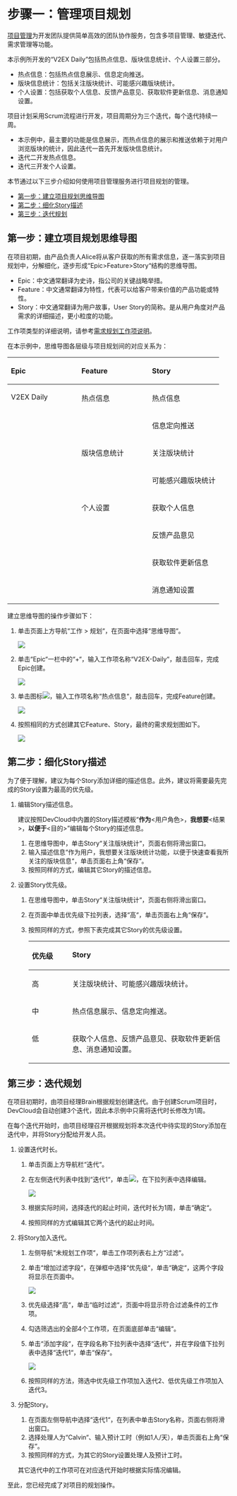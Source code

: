 # 步骤一：管理项目规划<a name="devcloud_qs_0703"></a>

[项目管理](https://www.huaweicloud.com/product/projectman.html)为开发团队提供简单高效的团队协作服务，包含多项目管理、敏捷迭代、需求管理等功能。

本示例所开发的“V2EX Daily”包括热点信息、版块信息统计、个人设置三部分。

-   热点信息：包括热点信息展示、信息定向推送。
-   版块信息统计：包括关注版块统计、可能感兴趣版块统计。
-   个人设置：包括获取个人信息、反馈产品意见、获取软件更新信息、消息通知设置。

项目计划采用Scrum流程进行开发，项目周期分为三个迭代，每个迭代持续一周。

-   本示例中，最主要的功能是信息展示，而热点信息的展示和推送依赖于对用户浏览版块的统计，因此迭代一首先开发版块信息统计。
-   迭代二开发热点信息。
-   迭代三开发个人设置。

本节通过以下三步介绍如何使用项目管理服务进行项目规划的管理。

-   [第一步：建立项目规划思维导图](#section7442105320386)
-   [第二步：细化Story描述](#section16393121449)
-   [第三步：迭代规划](#section529954223812)

## 第一步：建立项目规划思维导图<a name="section7442105320386"></a>

在项目初期，由产品负责人Alice将从客户获取的所有需求信息，逐一落实到项目规划中，分解细化，逐步形成“Epic\>Feature\>Story“结构的思维导图。

-   Epic：中文通常翻译为史诗，指公司的关键战略举措。
-   Feature：中文通常翻译为特性，代表可以给客户带来价值的产品功能或特性。
-   Story：中文通常翻译为用户故事，User Story的简称。是从用户角度对产品需求的详细描述，更小粒度的功能。

工作项类型的详细说明，请参考[需求规划工作项说明](https://support.huaweicloud.com/usermanual-projectman/projetcman_ug_0001.html#section0)。

在本示例中，思维导图各层级与项目规划间的对应关系为：

<a name="table113391818203413"></a>
<table><thead align="left"><tr id="row17339118163416"><th class="cellrowborder" valign="top" width="33.33333333333333%" id="mcps1.1.4.1.1"><p id="p15339171803414"><a name="p15339171803414"></a><a name="p15339171803414"></a>Epic</p>
</th>
<th class="cellrowborder" valign="top" width="33.33333333333333%" id="mcps1.1.4.1.2"><p id="p233917184344"><a name="p233917184344"></a><a name="p233917184344"></a>Feature</p>
</th>
<th class="cellrowborder" valign="top" width="33.33333333333333%" id="mcps1.1.4.1.3"><p id="p0339191818347"><a name="p0339191818347"></a><a name="p0339191818347"></a>Story</p>
</th>
</tr>
</thead>
<tbody><tr id="row9339131853413"><td class="cellrowborder" rowspan="8" valign="top" width="33.33333333333333%" headers="mcps1.1.4.1.1 "><p id="p433961812344"><a name="p433961812344"></a><a name="p433961812344"></a>V2EX Daily</p>
</td>
<td class="cellrowborder" rowspan="2" valign="top" width="33.33333333333333%" headers="mcps1.1.4.1.2 "><p id="p4671133210343"><a name="p4671133210343"></a><a name="p4671133210343"></a>热点信息</p>
</td>
<td class="cellrowborder" valign="top" width="33.33333333333333%" headers="mcps1.1.4.1.3 "><p id="p16339161819341"><a name="p16339161819341"></a><a name="p16339161819341"></a>热点信息</p>
</td>
</tr>
<tr id="row1033918186341"><td class="cellrowborder" valign="top" headers="mcps1.1.4.1.1 "><p id="p03391618163420"><a name="p03391618163420"></a><a name="p03391618163420"></a>信息定向推送</p>
</td>
</tr>
<tr id="row6339191820342"><td class="cellrowborder" rowspan="2" valign="top" headers="mcps1.1.4.1.1 "><p id="p333941873418"><a name="p333941873418"></a><a name="p333941873418"></a>版块信息统计</p>
</td>
<td class="cellrowborder" valign="top" headers="mcps1.1.4.1.2 "><p id="p12339101883413"><a name="p12339101883413"></a><a name="p12339101883413"></a>关注版块统计</p>
</td>
</tr>
<tr id="row13397187343"><td class="cellrowborder" valign="top" headers="mcps1.1.4.1.1 "><p id="p18340818153418"><a name="p18340818153418"></a><a name="p18340818153418"></a>可能感兴趣版块统计</p>
</td>
</tr>
<tr id="row203401518163417"><td class="cellrowborder" rowspan="4" valign="top" headers="mcps1.1.4.1.1 "><p id="p389810015348"><a name="p389810015348"></a><a name="p389810015348"></a>个人设置</p>
</td>
<td class="cellrowborder" valign="top" headers="mcps1.1.4.1.2 "><p id="p203405187341"><a name="p203405187341"></a><a name="p203405187341"></a>获取个人信息</p>
</td>
</tr>
<tr id="row834012183345"><td class="cellrowborder" valign="top" headers="mcps1.1.4.1.1 "><p id="p5340918103416"><a name="p5340918103416"></a><a name="p5340918103416"></a>反馈产品意见</p>
</td>
</tr>
<tr id="row734016182347"><td class="cellrowborder" valign="top" headers="mcps1.1.4.1.1 "><p id="p1534021853412"><a name="p1534021853412"></a><a name="p1534021853412"></a>获取软件更新信息</p>
</td>
</tr>
<tr id="row176764587355"><td class="cellrowborder" valign="top" headers="mcps1.1.4.1.1 "><p id="p8676258183510"><a name="p8676258183510"></a><a name="p8676258183510"></a>消息通知设置</p>
</td>
</tr>
</tbody>
</table>

建立思维导图的操作步骤如下：

1.  单击页面上方导航“工作  \>  规划“，在页面中选择“思维导图“。

    ![](figures/Android-项目管理.png)

2.  单击“Epic“一栏中的“+“，输入工作项名称“V2EX-Daily“，敲击回车，完成Epic创建。

    ![](figures/需求规划.png)

3.  单击图标![](figures/icon-新建工作项.png)，输入工作项名称“热点信息“，敲击回车，完成Feature创建。

    ![](figures/Android-新建Feature.png)

4.  按照相同的方式创建其它Feature、Story，最终的需求规划图如下。

    ![](figures/Android-需求规划.png)


## 第二步：细化Story描述<a name="section16393121449"></a>

为了便于理解，建议为每个Story添加详细的描述信息。此外，建议将需要最先完成的Story设置为最高的优先级。

1.  编辑Story描述信息。

    建议按照DevCloud中内置的Story描述模板“**作为**<用户角色\>，**我想要**<结果\>，**以便于**<目的\>”编辑每个Story的描述信息。

    1.  在思维导图中，单击Story“关注版块统计“，页面右侧将滑出窗口。
    2.  输入描述信息“作为用户，我想要关注版块统计功能，以便于快速查看我所关注的版块信息“，单击页面右上角“保存“。
    3.  按照同样的方式，编辑其它Story的描述信息。

2.  设置Story优先级。
    1.  在思维导图中，单击Story“关注版块统计“，页面右侧将滑出窗口。
    2.  在页面中单击优先级下拉列表，选择“高“，单击页面右上角“保存“。
    3.  按照同样的方式，参照下表完成其它Story的优先级设置。

        <a name="table1875415138235"></a>
        <table><thead align="left"><tr id="row1775471392310"><th class="cellrowborder" valign="top" width="20%" id="mcps1.1.3.1.1"><p id="p19754013112313"><a name="p19754013112313"></a><a name="p19754013112313"></a>优先级</p>
        </th>
        <th class="cellrowborder" valign="top" width="80%" id="mcps1.1.3.1.2"><p id="p1975461320237"><a name="p1975461320237"></a><a name="p1975461320237"></a>Story</p>
        </th>
        </tr>
        </thead>
        <tbody><tr id="row1754613132314"><td class="cellrowborder" valign="top" width="20%" headers="mcps1.1.3.1.1 "><p id="p4754161317239"><a name="p4754161317239"></a><a name="p4754161317239"></a>高</p>
        </td>
        <td class="cellrowborder" valign="top" width="80%" headers="mcps1.1.3.1.2 "><p id="p675491332319"><a name="p675491332319"></a><a name="p675491332319"></a>关注版块统计、可能感兴趣版块统计。</p>
        </td>
        </tr>
        <tr id="row975431315235"><td class="cellrowborder" valign="top" width="20%" headers="mcps1.1.3.1.1 "><p id="p1075481322315"><a name="p1075481322315"></a><a name="p1075481322315"></a>中</p>
        </td>
        <td class="cellrowborder" valign="top" width="80%" headers="mcps1.1.3.1.2 "><p id="p7754101318238"><a name="p7754101318238"></a><a name="p7754101318238"></a>热点信息展示、信息定向推送。</p>
        </td>
        </tr>
        <tr id="row1375417135233"><td class="cellrowborder" valign="top" width="20%" headers="mcps1.1.3.1.1 "><p id="p12754171322320"><a name="p12754171322320"></a><a name="p12754171322320"></a>低</p>
        </td>
        <td class="cellrowborder" valign="top" width="80%" headers="mcps1.1.3.1.2 "><p id="p187541913112315"><a name="p187541913112315"></a><a name="p187541913112315"></a>获取个人信息、反馈产品意见、获取软件更新信息、消息通知设置。</p>
        </td>
        </tr>
        </tbody>
        </table>



## 第三步：迭代规划<a name="section529954223812"></a>

在项目初期时，由项目经理Brain根据规划创建迭代。由于创建Scrum项目时，DevCloud会自动创建3个迭代，因此本示例中只需将迭代时长修改为1周。

在每个迭代开始时，由项目经理召开根据规划将本次迭代中待实现的Story添加在迭代中，并将Story分配给开发人员。

1.  设置迭代时长。
    1.  单击页面上方导航栏“迭代“。
    2.  在左侧迭代列表中找到“迭代1“，单击![](figures/icon-编辑迭代.png)，在下拉列表中选择编辑。

        ![](figures/编辑迭代.png)

    3.  根据实际时间，选择迭代的起止时间，迭代时长为1周，单击“确定“。
    4.  按照同样的方式编辑其它两个迭代的起止时间。

2.  将Story加入迭代。
    1.  左侧导航“未规划工作项“，单击工作项列表右上方“过滤“。
    2.  单击“增加过滤字段“，在弹框中选择“优先级“，单击“确定“，这两个字段将显示在页面中。

        ![](figures/Android-选择过滤条件.png)

    3.  优先级选择“高“，单击“临时过滤“，页面中将显示符合过滤条件的工作项。
    4.  勾选筛选出的全部4个工作项，在页面底部单击“编辑“。
    5.  单击“添加字段“，在字段名称下拉列表中选择“迭代“，并在字段值下拉列表中选择“迭代1“，单击“保存“。

        ![](figures/Android-选择迭代.png)

    6.  按照同样的方法，筛选中优先级工作项加入迭代2、低优先级工作项加入迭代3。

3.  分配Story。

    1.  在页面左侧导航中选择“迭代1“，在列表中单击Story名称，页面右侧将滑出窗口。
    2.  选择处理人为“Calvin“、输入预计工时（例如1人/天），单击页面右上角“保存“。
    3.  按照同样的方式，为其它的Story设置处理人及预计工时。

    其它迭代中的工作项可在对应迭代开始时根据实际情况编辑。


至此，您已经完成了对项目的规划操作。

  


